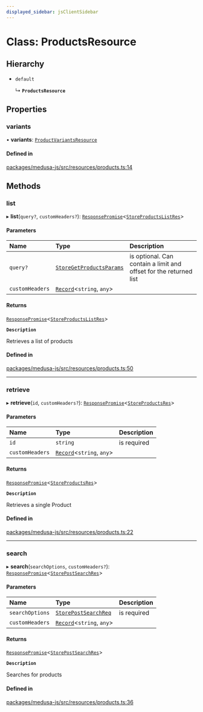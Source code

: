 ```yaml
---
displayed_sidebar: jsClientSidebar
---
```


# Class: ProductsResource

## Hierarchy

- `default`

  ↳ **`ProductsResource`**

## Properties

### variants

• **variants**: [`ProductVariantsResource`](ProductVariantsResource.md)

#### Defined in

[packages/medusa-js/src/resources/products.ts:14](https://github.com/medusajs/medusa/blob/b38f73726/packages/medusa-js/src/resources/products.ts#L14)

## Methods

### list

▸ **list**(`query?`, `customHeaders?`): [`ResponsePromise`](../modules/internal-12.md#responsepromise)<[`StoreProductsListRes`](../modules/internal-8.internal.md#storeproductslistres)\>

#### Parameters

| Name | Type | Description |
| :------ | :------ | :------ |
| `query?` | [`StoreGetProductsParams`](internal-8.internal.StoreGetProductsParams.md) | is optional. Can contain a limit and offset for the returned list |
| `customHeaders` | [`Record`](../modules/internal.md#record)<`string`, `any`\> |  |

#### Returns

[`ResponsePromise`](../modules/internal-12.md#responsepromise)<[`StoreProductsListRes`](../modules/internal-8.internal.md#storeproductslistres)\>

**`Description`**

Retrieves a list of products

#### Defined in

[packages/medusa-js/src/resources/products.ts:50](https://github.com/medusajs/medusa/blob/b38f73726/packages/medusa-js/src/resources/products.ts#L50)

___

### retrieve

▸ **retrieve**(`id`, `customHeaders?`): [`ResponsePromise`](../modules/internal-12.md#responsepromise)<[`StoreProductsRes`](../modules/internal-8.internal.md#storeproductsres)\>

#### Parameters

| Name | Type | Description |
| :------ | :------ | :------ |
| `id` | `string` | is required |
| `customHeaders` | [`Record`](../modules/internal.md#record)<`string`, `any`\> |  |

#### Returns

[`ResponsePromise`](../modules/internal-12.md#responsepromise)<[`StoreProductsRes`](../modules/internal-8.internal.md#storeproductsres)\>

**`Description`**

Retrieves a single Product

#### Defined in

[packages/medusa-js/src/resources/products.ts:22](https://github.com/medusajs/medusa/blob/b38f73726/packages/medusa-js/src/resources/products.ts#L22)

___

### search

▸ **search**(`searchOptions`, `customHeaders?`): [`ResponsePromise`](../modules/internal-12.md#responsepromise)<[`StorePostSearchRes`](../modules/internal-8.internal.md#storepostsearchres)\>

#### Parameters

| Name | Type | Description |
| :------ | :------ | :------ |
| `searchOptions` | [`StorePostSearchReq`](internal-8.internal.StorePostSearchReq.md) | is required |
| `customHeaders` | [`Record`](../modules/internal.md#record)<`string`, `any`\> |  |

#### Returns

[`ResponsePromise`](../modules/internal-12.md#responsepromise)<[`StorePostSearchRes`](../modules/internal-8.internal.md#storepostsearchres)\>

**`Description`**

Searches for products

#### Defined in

[packages/medusa-js/src/resources/products.ts:36](https://github.com/medusajs/medusa/blob/b38f73726/packages/medusa-js/src/resources/products.ts#L36)
